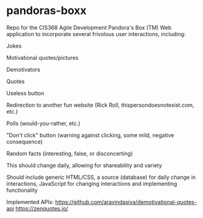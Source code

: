 # pandoras-boxx
Repo for the CIS368 Agile Development Pandora's Box (TM) 
Web application to incorporate several frivolous user interactions, including:

Jokes

Motivational quotes/pictures

Demotivators

Quotes

Useless button

Redirection to another fun website (Rick Roll, thispersondoesnotexist.com, etc.)

Polls (would-you-rather, etc.)

"Don't click" button (warning against clicking, some mild, negative consequence)

Random facts (interesting, false, or disconcerting)

This should change daily, allowing for shareability and variety

Should include generic HTML/CSS, a source (database) for daily change in interactions, JavaScript for changing interactions and implementing functionality

Implemented APIs:
https://github.com/aravindasiva/demotivational-quotes-api
https://zenquotes.io/

